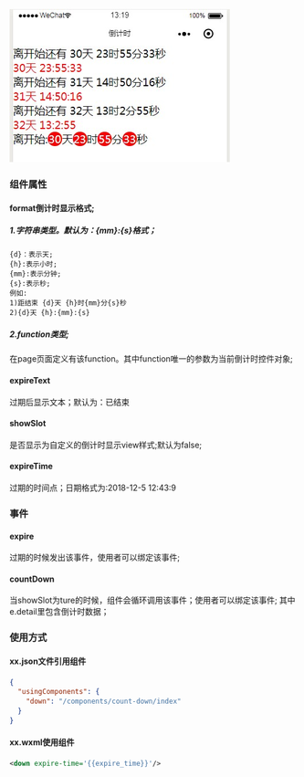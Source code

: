 ![倒计时](https://github.com/boiledwater/count-down/blob/master/images/count-down.png "倒计时")

### 组件属性
#### format倒计时显示格式;
##### 1.字符串类型。默认为：{mm}:{s}格式；
```
{d}：表示天;
{h}:表示小时;
{mm}:表示分钟;
{s}:表示秒;
例如:
1)距结束 {d}天 {h}时{mm}分{s}秒
2){d}天 {h}:{mm}:{s}
```
##### 2.function类型;
在page页面定义有该function。其中function唯一的参数为当前倒计时控件对象;

#### expireText
过期后显示文本；默认为：已结束

#### showSlot
是否显示为自定义的倒计时显示view样式;默认为false;

#### expireTime
过期的时间点；日期格式为:2018-12-5 12:43:9

### 事件
#### expire
过期的时候发出该事件，使用者可以绑定该事件;

#### countDown
当showSlot为ture的时候，组件会循环调用该事件；使用者可以绑定该事件;
其中e.detail里包含倒计时数据；

### 使用方式
#### xx.json文件引用组件
```json
{
  "usingComponents": {   
    "down": "/components/count-down/index"
  }
}
```
#### xx.wxml使用组件
```xml
<down expire-time='{{expire_time}}'/>
```
